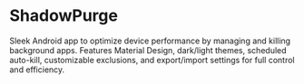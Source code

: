 # ShadowPurge
Sleek Android app to optimize device performance by managing and killing background apps. Features Material Design, dark/light themes, scheduled auto-kill, customizable exclusions, and export/import settings for full control and efficiency.

